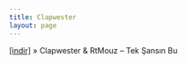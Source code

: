 ```yaml
---
title: Clapwester
layout: page
---
```


<a href="https://cloud.mail.ru/public/650417742655/Clapwester%20%26%20RTMouz%20-%20Tek%20%C5%9Eans%C4%B1n%20Bu" target="_blank">[indir]</a>  »  Clapwester & RtMouz &#8211; Tek Şansın Bu